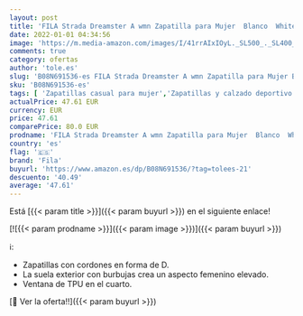 ```yaml
---
layout: post
title: 'FILA Strada Dreamster A wmn Zapatilla para Mujer  Blanco  White   42 EU'
date: 2022-01-01 04:34:56
image: 'https://m.media-amazon.com/images/I/41rrAIxIOyL._SL500_._SL400_.jpg'
comments: true
category: ofertas
author: 'tole.es'
slug: 'B08N691536-es FILA Strada Dreamster A wmn Zapatilla para Mujer Blanco...'
sku: 'B08N691536-es'
tags: [ 'Zapatillas casual para mujer','Zapatillas y calzado deportivo para mujer','Zapatos','Zapatos para mujer','Zapatos y complementos','fila','zapatilla', ]
actualPrice: 47.61 EUR
currency: EUR
price: 47.61
comparePrice: 80.0 EUR
prodname: 'FILA Strada Dreamster A wmn Zapatilla para Mujer  Blanco  White   42 EU'
country: 'es'
flag: '🇪🇸'
brand: 'Fila'
buyurl: 'https://www.amazon.es/dp/B08N691536/?tag=tolees-21'
descuento: '40.49'
average: '47.61'
---
```


Está [{{< param title >}}]({{< param buyurl >}}) en el siguiente enlace!

[![{{< param prodname >}}]({{< param image >}})]({{< param buyurl >}})

ℹ️:

- Zapatillas con cordones en forma de D.
- La suela exterior con burbujas crea un aspecto femenino elevado.
- Ventana de TPU en el cuarto.

[🛒 Ver la oferta!!]({{< param buyurl >}})
